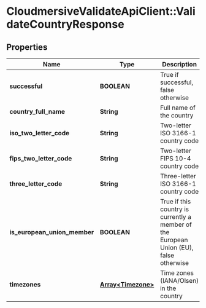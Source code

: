 # CloudmersiveValidateApiClient::ValidateCountryResponse

## Properties
Name | Type | Description | Notes
------------ | ------------- | ------------- | -------------
**successful** | **BOOLEAN** | True if successful, false otherwise | [optional] 
**country_full_name** | **String** | Full name of the country | [optional] 
**iso_two_letter_code** | **String** | Two-letter ISO 3166-1 country code | [optional] 
**fips_two_letter_code** | **String** | Two-letter FIPS 10-4 country code | [optional] 
**three_letter_code** | **String** | Three-letter ISO 3166-1 country code | [optional] 
**is_european_union_member** | **BOOLEAN** | True if this country is currently a member of the European Union (EU), false otherwise | [optional] 
**timezones** | [**Array&lt;Timezone&gt;**](Timezone.md) | Time zones (IANA/Olsen) in the country | [optional] 


